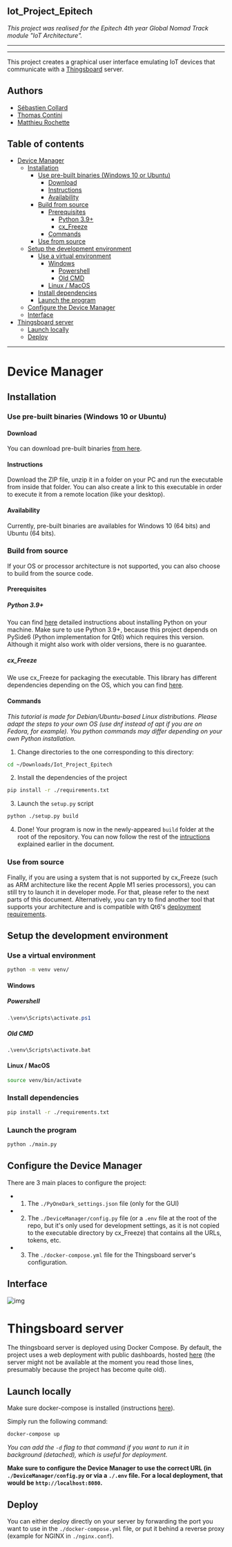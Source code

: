 Iot_Project_Epitech
---
*This project was realised for the Epitech 4th year Global Nomad Track module "IoT Architecture".*

---

---

This project creates a graphical user interface emulating IoT devices that communicate with a [Thingsboard](https://thingsboard.io/) server.

Authors
---
- [Sébastien Collard](https://github.com/SebCOLLARD)
- [Thomas Contini](https://github.com/Recevery)
- [Matthieu Rochette](https://github.com/MatthieuRochette)
  

Table of contents
----
- [Device Manager](#device-manager)
  - [Installation](#installation)
    - [Use pre-built binaries (Windows 10 or Ubuntu)](#use-pre-built-binaries-windows-10-or-ubuntu)
      - [Download](#download)
      - [Instructions](#instructions)
      - [Availability](#availability)
    - [Build from source](#build-from-source)
      - [Prerequisites](#prerequisites)
        - [Python 3.9+](#python-39)
        - [cx_Freeze](#cx_freeze)
      - [Commands](#commands)
    - [Use from source](#use-from-source)
  - [Setup the development environment](#setup-the-development-environment)
    - [Use a virtual environment](#use-a-virtual-environment)
      - [Windows](#windows)
        - [Powershell](#powershell)
        - [Old CMD](#old-cmd)
      - [Linux / MacOS](#linux--macos)
    - [Install dependencies](#install-dependencies)
    - [Launch the program](#launch-the-program)
  - [Configure the Device Manager](#configure-the-device-manager)
  - [Interface](#interface)
- [Thingsboard server](#thingsboard-server)
  - [Launch locally](#launch-locally)
  - [Deploy](#deploy)
  


-----------
# Device Manager
## Installation
### Use pre-built binaries (Windows 10 or Ubuntu)
#### Download
You can download pre-built binaries [from here](https://github.com/SebCOLLARD/Iot_Project_Epitech/releases).
#### Instructions
Download the ZIP file, unzip it in a folder on your PC and run the executable from inside that folder. You can also create a link to this executable in order to execute it from a remote location (like your desktop).
#### Availability
Currently, pre-built binaries are availables for Windows 10 (64 bits) and Ubuntu (64 bits).
### Build from source
If your OS or processor architecture is not supported, you can also choose to build from the source code.
#### Prerequisites
##### Python 3.9+
You can find [here](https://wiki.python.org/moin/BeginnersGuide/Download) detailed instructions about installing Python on your machine. Make sure to use Python 3.9+, because this project depends on PySide6 (Python implementation for Qt6) which requires this version. Although it might also work with older versions, there is no guarantee.
##### cx_Freeze
We use cx_Freeze for packaging the executable. This library has different dependencies depending on the OS, which you can find [here](https://cx-freeze.readthedocs.io/en/latest/installation.html#others-requirements).
#### Commands
*This tutorial is made for Debian/Ubuntu-based Linux distributions. Please adapt the steps to your own OS (use dnf instead of apt if you are on Fedora, for example).*
*You python commands may differ depending on your own Python installation.*
1. Change directories to the one corresponding to this directory:
```bash
cd ~/Downloads/Iot_Project_Epitech
```
2. Install the dependencies of the project
```bash
pip install -r ./requirements.txt
```
3. Launch the `setup.py` script
```bash
python ./setup.py build
```
4. Done! Your program is now in the newly-appeared `build` folder at the root of the repository. You can now follow the rest of the [intructions](#instructions) explained earlier in the document.
### Use from source
Finally, if you are using a system that is not supported by cx_Freeze (such as ARM architecture like the recent Apple M1 series processors), you can still try to launch it in developer mode. For that, please refer to the next parts of this document. Alternatively, you can try to find another tool that supports your architecture and is compatible with Qt6's [deployment requirements](https://doc.qt.io/qtforpython/deployment.html).
## Setup the development environment
### Use a virtual environment
```bash
python -m venv venv/
```
#### Windows
##### Powershell
```powershell
.\venv\Scripts\activate.ps1
```
##### Old CMD
```batch
.\venv\Scripts\activate.bat
```
#### Linux / MacOS
```bash
source venv/bin/activate
```
### Install dependencies
```bash
pip install -r ./requirements.txt
```
### Launch the program
```bash
python ./main.py
```
## Configure the Device Manager
There are 3 main places to configure the project:
- 1. The `./PyOneDark_settings.json` file (only for the GUI)
- 2. The `./DeviceManager/config.py` file (or a `.env` file at the root of the repo, but it's only used for development settings, as it is not copied to the executable directory by cx_Freeze) that contains all the URLs, tokens, etc.
- 3. The `./docker-compose.yml` file for the Thingsboard server's configuration.

## Interface
![img](https://ibb.co/7R6hZds)

# Thingsboard server
The thingsboard server is deployed using Docker Compose.
By default, the project uses a web deployment with public dashboards, hosted [here](http://thingsboard.matthieu-rochette.fr) (the server might not be available at the moment you read those lines, presumably because the project has become quite old).

## Launch locally
Make sure docker-compose is installed (instructions [here](https://docs.docker.com/compose/install/)).

Simply run the following command:
```bash
docker-compose up
```
*You can add the `-d` flag to that command if you want to run it in background (detached), which is useful for deployment.*

**Make sure to configure the Device Manager to use the correct URL (in `./DeviceManager/config.py` or via a `./.env` file. For a local deployment, that would be `http://localhost:8080`.**
## Deploy
You can either deploy directly on your server by forwarding the port you want to use in the `./docker-compose.yml` file, or put it behind a reverse proxy (example for NGINX in `./nginx.conf`).